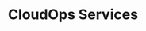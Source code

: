 ---
title: CloudOps Services
ExternalLink: https://cdn2.hubspot.net/hubfs/732832/One-pagers/EN_CloudOps_OP_Services_.pdf
resources:
- name: "thumbnail"
  src: "cloudops-services.png"
description:
keywords:
tags:
---